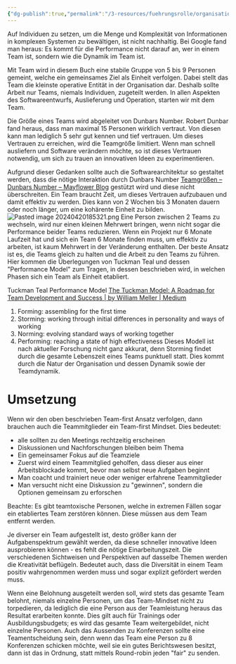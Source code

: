 ```yaml
---
{"dg-publish":true,"permalink":"/3-resources/fuehrungsrolle/organisationsstruktur/team-topologies/team-first-mindset/","created":"2024-04-28T15:50:37.464+02:00","updated":"2024-05-22T11:29:07.014+02:00"}
---
```



Auf Individuen zu setzen, um die Menge und Komplexität von Informationen in komplexen Systemen zu bewältigen, ist nicht nachhaltig. Bei Google fand man heraus: Es kommt für die Performance nicht darauf an, wer in einem Team ist, sondern wie die Dynamik im Team ist.

Mit Team wird in diesem Buch eine stabile Gruppe von 5 bis 9 Personen gemeint, welche ein gemeinsames Ziel als Einheit verfolgen. Dabei stellt das Team die kleinste operative Entität in der Organisation dar. Deshalb sollte Arbeit nur Teams, niemals Individuen, zugeteilt werden. In allen Aspekten des Softwareentwurfs, Auslieferung und Operation, starten wir mit dem Team.

Die Größe eines Teams wird abgeleitet von Dunbars Number. Robert Dunbar fand heraus, dass man maximal 15 Personen wirklich vertraut. Von diesen kann man lediglich 5 sehr gut kennen und tief vertrauen. Um dieses Vertrauen zu erreichen, wird die Teamgröße limitiert.
Wenn man schnell ausliefern und Software verändern möchte, so ist dieses Vertrauen notwendig, um sich zu trauen an innovativen Ideen zu experimentieren. 

Aufgrund dieser Gedanken sollte auch die Softwarearchitektur so gestaltet werden, dass die nötige Interaktion durch Dunbars Number [Teamgrößen – Dunbars Number – Mayflower Blog](https://blog.mayflower.de/13543-team-topologies-dunbars-number.html) gestützt wird und diese nicht überschreiten.
Ein Team braucht Zeit, um dieses Vertrauen aufzubauen und damit effektiv zu werden. Dies kann von 2 Wochen bis 3 Monaten dauern oder noch länger, um eine kohärente Einheit zu bilden.
![Pasted image 20240420185321.png](/img/user/4%20Archive/Assets/Pasted%20image%2020240420185321.png)
Eine Person zwischen 2 Teams zu wechseln, wird nur einen kleinen Mehrwert bringen, wenn nicht sogar die Performance beider Teams reduzieren. Wenn ein Projekt nur 6 Monate Laufzeit hat und sich ein Team 6 Monate finden muss, um effektiv zu arbeiten, ist kaum Mehrwert in der Veränderung enthalten.
Der beste Ansatz ist es, die Teams gleich zu halten und die Arbeit zu den Teams zu führen.
Hier kommen die Überlegungen von Tuckman Teal und dessen "Performance Model" zum Tragen, in dessen beschrieben wird, in welchen Phasen sich ein Team als Einheit etabliert.

Tuckman Teal Performance Model [The Tuckman Model: A Roadmap for Team Development and Success | by William Meller | Medium](https://medium.com/@williammeller/the-tuckman-model-of-team-development-c0b3fbdce0de)
1. Forming: assembling for the first time
2. Storming: working through initial differences in personality and ways of working
4. Norming: evolving standard ways of working together
5. Performing: reaching a state of high effectiveness
Dieses Modell ist nach aktueller Forschung nicht ganz akkurat, denn Storming findet durch die gesamte Lebenszeit eines Teams punktuell statt. Dies kommt durch die Natur der Organisation und dessen Dynamik sowie der Teamdynamik.

# Umsetzung

Wenn wir den oben beschrieben Team-first Ansatz verfolgen, dann brauchen auch die Teammitglieder ein Team-first Mindset. Dies bedeutet:
- alle sollten zu den Meetings rechtzeitig erscheinen
- Diskussionen und Nachforschungen bleiben beim Thema
- Ein gemeinsamer Fokus auf die Teamziele
- Zuerst wird einem Teammitglied geholfen, dass dieser aus einer Arbeitsblockade kommt, bevor man selbst neue Aufgaben beginnt
- Man coacht und trainiert neue oder weniger erfahrene Teammitglieder
- Man versucht nicht eine Diskussion zu "gewinnen", sondern die Optionen gemeinsam zu erforschen

Beachte: Es gibt teamtoxische Personen, welche in extremen Fällen sogar ein etabliertes Team zerstören können. Diese müssen aus dem Team entfernt werden.

Je diverser ein Team aufgestellt ist, desto größer kann der Aufgabenspektrum gewählt werden, da diese schneller innovative Ideen ausprobieren können - es fehlt die nötige Einarbeitungszeit. Die verschiedenen Sichtweisen und Perspektiven auf dasselbe Themen werden die Kreativität beflügeln. Bedeutet auch, dass die Diversität in einem Team positiv wahrgenommen werden muss und sogar explizit gefördert werden muss.

Wenn eine Belohnung ausgeteilt werden soll, wird stets das gesamte Team belohnt, niemals einzelne Personen, um das Team-Mindset nicht zu torpedieren, da lediglich die eine Person aus der Teamleistung heraus das Resultat erarbeiten konnte. Dies gilt auch für Trainings oder Ausbildungsbudgets; es wird das gesamte Team weitergebildet, nicht einzelne Personen. Auch das Aussenden zu Konferenzen sollte eine Teamentscheidung sein, denn wenn das Team eine Person zu 8 Konferenzen schicken möchte, weil sie ein gutes Berichtswesen besitzt, dann ist das in Ordnung, statt mittels Round-robin jeden "fair" zu senden.
